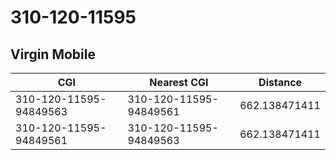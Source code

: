 # 310-120-11595
## Virgin Mobile


| CGI | Nearest CGI | Distance |
|-----|-------------|----------|
| 310-120-11595-94849563 | 310-120-11595-94849561 | 662.138471411 |
| 310-120-11595-94849561 | 310-120-11595-94849563 | 662.138471411 |
